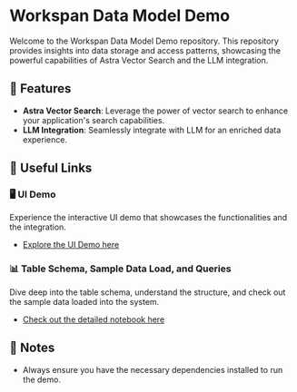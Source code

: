 # Workspan Data Model Demo

Welcome to the Workspan Data Model Demo repository. This repository provides insights into data storage and access patterns, showcasing the powerful capabilities of Astra Vector Search and the LLM integration.

## 📌 Features

- **Astra Vector Search**: Leverage the power of vector search to enhance your application's search capabilities.
- **LLM Integration**: Seamlessly integrate with LLM for an enriched data experience.

## 🔗 Useful Links

### 🖥️ UI Demo 

Experience the interactive UI demo that showcases the functionalities and the integration.
- [Explore the UI Demo here](https://github.com/faizalrub-datastax/workspan-datamodel-demo/blob/main/Workspan_UI_Demo.ipynb)

### 📊 Table Schema, Sample Data Load, and Queries

Dive deep into the table schema, understand the structure, and check out the sample data loaded into the system.
- [Check out the detailed notebook here](https://github.com/faizalrub-datastax/workspan-datamodel-demo/blob/main/Workspan_Data_Model.ipynb)

## 📝 Notes

- Always ensure you have the necessary dependencies installed to run the demo.


